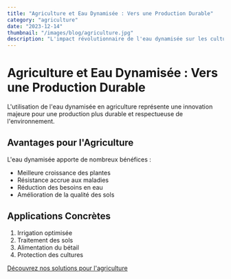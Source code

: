```yaml
---
title: "Agriculture et Eau Dynamisée : Vers une Production Durable"
category: "agriculture"
date: "2023-12-14"
thumbnail: "/images/blog/agriculture.jpg"
description: "L'impact révolutionnaire de l'eau dynamisée sur les cultures et l'élevage."
---
```


# Agriculture et Eau Dynamisée : Vers une Production Durable

L'utilisation de l'eau dynamisée en agriculture représente une innovation majeure pour une production plus durable et respectueuse de l'environnement.

## Avantages pour l'Agriculture

L'eau dynamisée apporte de nombreux bénéfices :

- Meilleure croissance des plantes
- Résistance accrue aux maladies
- Réduction des besoins en eau
- Amélioration de la qualité des sols

## Applications Concrètes

1. Irrigation optimisée
2. Traitement des sols
3. Alimentation du bétail
4. Protection des cultures

[Découvrez nos solutions pour l'agriculture](#)

